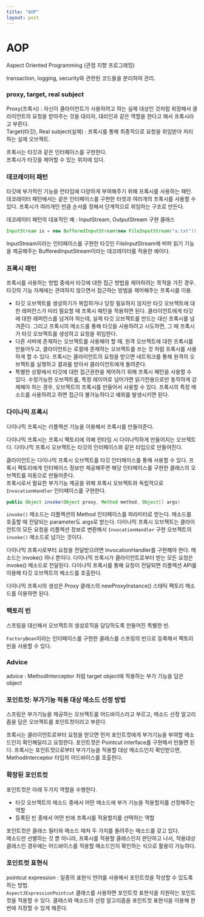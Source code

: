 ```yaml
---
title: "AOP"
layout: post
---
```


# AOP

Aspect Oriented Programming (관점 지향 프로그래밍)  

transaction, logging, security와 관련된 코드들을 분리하여 관리.  

### proxy, target, real subject

Proxy(프록시) : 자신이 클라이언트가 사용하려고 하는 실제 대상인 것처럼 위장해서 클라이언트의 요청을 받아주는 것을 대리자, 대리인과 같은 역할을 한다고 해서 프록시라고 부른다.  
Target(타깃), Real subject(실체) : 프록시를 통해 최종적으로 요청을 위임받아 처리하는 실제 오브젝트.  

프록시는 타깃과 같은 인터페이스를 구현한다.  
프록시가 타깃을 제어할 수 있는 위치에 있다.  

### 데코레이터 패턴

타깃에 부가적인 기능을 런타임에 다양하게 부여해주기 위해 프록시를 사용하는 패턴.  
데코레이터 패턴에서는 같은 인터페이스를 구현한 타겟과 여러개의 프록시를 사용할 수 있다. 프록시가 여러개인 만큼 순서를 정해서 단계적으로 위임하는 구조로 만든다.  

데코레이터 패턴의 대표적인 예 : InputStream, OutputStream 구현 클래스  

~~~java
InputStream is = new BufferedInputStream(new FileInputStream("a.txt"));
~~~

InputStream이라는 인터페이스를 구현한 타깃인 FileInputStream에 버퍼 읽기 기능을 제공해주는 BufferedInputStream이라는 데코레이터를 적용한 예이다.  

### 프록시 패턴

프록시를 사용하는 방법 중에서 타깃에 대한 접근 방법을 제어하려는 목적을 가진 경우.  
타깃의 기능 자체에는 관여하지 않으면서 접근하는 방법을 제어해주는 프록시를 이용.  

- 타깃 오브젝트를 생성하기가 복잡하거나 당장 필요하지 않지만 타깃 오브젝트에 대한 레퍼런스가 미리 필요할 때 프록시 패턴을 적용하면 된다. 
클라이언트에게 타깃에 대한 레퍼런스를 넘겨야 하는데, 실제 타깃 오브젝트를 만드는 대신 프록시를 넘겨준다. 
그리고 프록시의 메소드를 통해 타깃을 사용하려고 시도하면, 그 때 프록시가 타깃 오브젝트를 생성하고 요청을 위임한다.  
- 다른 서버에 존재하는 오브젝트를 사용해야 할 때, 원격 오브젝트에 대한 프록시를 만들어두고, 클라이언트는 로컬에 존재하는 오브젝트를 쓰는 것 처럼 프록시를 사용하게 할 수 있다. 
프록시는 클라이언트의 요청을 받으면 네트워크를 통해 원격의 오브젝트를 실행하고 결과를 받아서 클라이언트에게 돌려준다.  
- 특별한 상황에서 타깃에 대한 접근권한을 제어하기 위해 프록시 패턴을 사용할 수 있다. 
수정가능한 오브젝트를, 특정 레이어로 넘어가면 읽기전용으로만 동작하게 강제해야 하는 경우, 오브젝트의 프록시를 만들어서 사용할 수 있다. 
프록시의 특정 메소드를 사용하려고 하면 접근이 불가능하다고 예외를 발생시키면 된다.   

### 다이나믹 프록시

다이나믹 프록시는 리플렉션 기능을 이용해서 프록시를 만들어준다.

다이나믹 프록시는 프록시 팩토리에 의해 런타임 시 다이나믹하게 만들어지는 오브젝트다. 
다이나믹 프록시 오브젝트는 타깃의 인터페이스와 같은 타입으로 만들어진다.  

클라이언트는 다이나믹 프록시 오브젝트를 타깃 인터페이스를 통해 사용할 수 있다. 
프록시 팩토리에게 인터페이스 정보만 제공해주면 해당 인터페이스를 구현한 클래스의 오브젝트를 자동으로 만들어준다.  
프록시로서 필요한 부가기능 제공을 위해 프록시 오브젝트와 독립적으로 `InvocationHandler` 인터페이스를 구현한다.  

~~~java
public Object invoke(Object proxy, Method method, Object[] args)
~~~

`invoke()` 메소드는 리플렉션의 Method 인터페이스를 파라미터로 받는다. 
메소드를 호출할 때 전달되는 parameter도 args로 받는다. 
다이나믹 프록시 오브젝트는 클라이언트의 모든 요청을 리플렉션 정보로 변환해서 `InvocationHandler` 구현 오브젝트의 `invoke()` 메소드로 넘기는 것이다.   

다이나믹 프록시로부터 요청을 전달받으려면 InvocationHandler를 구현해야 한다. 
메소드는 invoke() 하나 뿐이다. 
다이나믹 프록시가 클라이언트로부터 받는 모든 요청은 invoke() 메소드로 전달된다.
다이나믹 프록시를 통해 요청이 전달되면 리플렉션 API를 이용해 타깃 오브젝트의 메소드를 호출한다.

다이나믹 프록시의 생성은 Proxy 클래스의 newProxyInstance() 스태틱 팩토리 메소드를 이용하면 된다.

### 팩토리 빈

스프링을 대신해서 오브젝트의 생성로직을 담당하도록 만들어진 특별한 빈.

`FactoryBean`이라는 인터페이스를 구현한 클래스를 스프링의 빈으로 등록해서 팩토리빈을 사용할 수 있다.

### Advice

advice : MethodInterceptor 처럼 target object에 적용하는 부가 기능을 담은 object  

### 포인트컷: 부가기능 적용 대상 메소드 선정 방법

스프링은 부가기능을 제공하는 오브젝트를 어드바이스라고 부르고, 메소드 선정 알고리즘을 담은 오브젝트를 포인트컷이라고 부른다.

프록시는 클라이언트로부터 요청을 받으면 먼저 포인트컷에게 부가기능을 부여할 메소드인지 확인해달라고 요청한다. 
포인트컷은 Pointcut interface를 구현해서 만들면 된다. 
프록시는 포인트컷으로부터 부가기능을 적용할 대상 메소드인지 확인받으면, MethodInterceptor 타입의 어드바이스를 호출한다.

### 확장된 포인트컷

포인트컷은 아래 두가지 역할을 수행한다. 
- 타깃 오브젝트의 메소드 중에서 어떤 메소드에 부가 기능을 적용할지를 선정해주는 역할  
- 등록된 빈 중에서 어떤 빈에 프록시를 적용할지를 선택하는 역할  

포인트컷은 클래스 필터와 메소드 매처 두 가지를 돌려주는 메소드를 갖고 있다.  
메소드만 선별하는 것 뿐 아니라, 프록시를 적용할 클래스인지 판단하고 나서, 적용대상 클래스인 경우에는 어드바이스를 적용할 메소드인지 확인하는 식으로 활용이 가능하다.  

### 포인트컷 표현식

pointcut expression : 일종의 표현식 언어를 사용해서 포인트컷을 작성할 수 있도록 하는 방법.  
`AspectJExpressionPointcut` 클래스를 사용하면 포인트컷 표현식을 지원하는 포인트컷을 적용할 수 있다. 클래스와 메소드의 선정 알고리즘을 포인트컷 표현식을 이용해 한 번에 지정할 수 있게 해준다.
